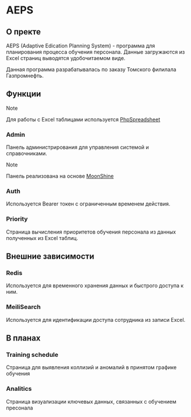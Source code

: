 # AEPS

## О пректе

AEPS (Adaptive Edication Planning System) - программа для планирования процесса обучения персонала. Данные загружаются из Excel страниц выводятся удобочитаемом виде.

Данная программа разрабатывалась по заказу Томского филилала Газпромнефть.

## Функции

> [!NOTE]
> Для работы с Excel таблицами используется [PhpSpreadsheet](https://phpspreadsheet.readthedocs.io)

### Admin
Панель администрирования для управления системой и справочниками.
> [!NOTE]
> Панель реализована на основе [MoonShine](https://moonshine-laravel.com) 

### Auth
Используется Bearer токен с ограниченным временем действия.

### Priority
Страница вычисления приоритетов обучения персонала из данных полученных из Excel таблиц.

## Внешние зависимости

### Redis
Используется для временного хранения данных и быстрого доступа к ним.

### MeiliSearch
Используется для идентификации доступа сотрудника из записи Excel.

## В планах

### Training schedule
Страница для выявления коллизий и аномалий в принятом графике обучения

### Analitics
Страница визуализации ключевых данных, связанных с обучением пресонала

